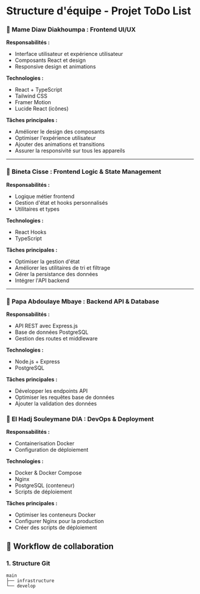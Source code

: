 # Structure d'équipe - Projet ToDo List



### 🎨 **Mame Diaw Diakhoumpa : Frontend UI/UX**
**Responsabilités :**
- Interface utilisateur et expérience utilisateur
- Composants React et design
- Responsive design et animations

**Technologies :**
- React + TypeScript
- Tailwind CSS
- Framer Motion
- Lucide React (icônes)

**Tâches principales :**
- Améliorer le design des composants
- Optimiser l'expérience utilisateur
- Ajouter des animations et transitions
- Assurer la responsivité sur tous les appareils

---

### 🔧 **Bineta Cisse : Frontend Logic & State Management**
**Responsabilités :**
- Logique métier frontend
- Gestion d'état et hooks personnalisés
- Utilitaires et types


**Technologies :**
- React Hooks
- TypeScript


**Tâches principales :**
- Optimiser la gestion d'état
- Améliorer les utilitaires de tri et filtrage
- Gérer la persistance des données
- Intégrer l'API backend

---

### 🚀 **Papa Abdoulaye Mbaye : Backend API & Database**
**Responsabilités :**
- API REST avec Express.js
- Base de données PostgreSQL
- Gestion des routes et middleware



**Technologies :**
- Node.js + Express
- PostgreSQL


**Tâches principales :**
- Développer les endpoints API
- Optimiser les requêtes base de données
- Ajouter la validation des données


### 🐳 **El Hadj Souleymane DIA : DevOps & Deployment**
**Responsabilités :**
- Containerisation Docker
- Configuration de déploiement



**Technologies :**
- Docker & Docker Compose
- Nginx
- PostgreSQL (conteneur)
- Scripts de déploiement

**Tâches principales :**
- Optimiser les conteneurs Docker
- Configurer Nginx pour la production
- Créer des scripts de déploiement


## 🔄 **Workflow de collaboration**

### 1. **Structure Git**
```
main
├── infrastructure
└── develop

```

